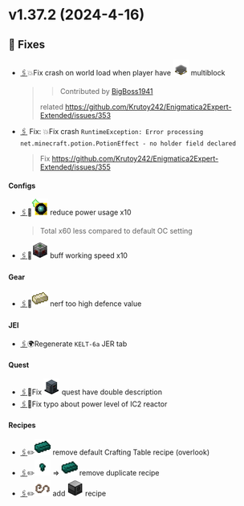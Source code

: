 # v1.37.2 (2024-4-16)


## 🐛 Fixes

* [🖇](https://github.com/Krutoy242/Enigmatica2Expert-Extended/commit/31d74c4c4681ee30811a1da765ef31b71089baea)💥Fix crash on world load when player have ![](https://github.com/Krutoy242/mc-icons/raw/master/i/astralsorcery/blockcelestialgateway__0.png "Celestial Gateway") multiblock
  > > Contributed by [BigBoss1941](137647933+BigBoss1941@users.noreply.github.com)
  >
  > related https://github.com/Krutoy242/Enigmatica2Expert-Extended/issues/353

* [🖇](https://github.com/Krutoy242/Enigmatica2Expert-Extended/commit/7cc2df827c5124b9eb390789646cd2153a47af6d) Fix: 💥Fix crash `RuntimeException: Error processing net.minecraft.potion.PotionEffect - no holder field declared`
  > Fix https://github.com/Krutoy242/Enigmatica2Expert-Extended/issues/355

#### Configs

* [🖇](https://github.com/Krutoy242/Enigmatica2Expert-Extended/commit/c8ef6ee302df5870676e5ca1b9fcaf0781373022)🤖![](https://github.com/Krutoy242/mc-icons/raw/master/i/opencomputers/upgrade__4.png "Chunkloader Upgrade") reduce power usage x10
  > Total x60 less compared to default OC setting
* [🖇](https://github.com/Krutoy242/Enigmatica2Expert-Extended/commit/d38cbd85a5e2aa84124d42ee24cb94c42019ce90)🧩![](https://github.com/Krutoy242/mc-icons/raw/master/i/bedrockores/bedrock_miner__0.png "Bedrock Miner") buff working speed x10

#### Gear

* [🖇](https://github.com/Krutoy242/Enigmatica2Expert-Extended/commit/ed625d27e0dd91d6139460bda5488e6faa92676b)🔨![](https://github.com/Krutoy242/mc-icons/raw/master/i/enderio/item_alloy_ingot__8.png "End Steel Ingot") nerf too high defence value

#### JEI

* [🖇](https://github.com/Krutoy242/Enigmatica2Expert-Extended/commit/890ca8943432fe667b7b16de9853a12cd5148702)🌍Regenerate `KELT-6a` JER tab

#### Quest

* [🖇](https://github.com/Krutoy242/Enigmatica2Expert-Extended/commit/f2e230ed78ee250c928f7c247ddf451288bf7d56)📖Fix ![](https://github.com/Krutoy242/mc-icons/raw/master/i/forestry/habitat_former__0.png "Habitat Former") quest have double description
* [🖇](https://github.com/Krutoy242/Enigmatica2Expert-Extended/commit/5a2d2f39c06e51317f29f7a48ca1dd88252bf54f)📖Fix typo about power level of IC2 reactor

#### Recipes

* [🖇](https://github.com/Krutoy242/Enigmatica2Expert-Extended/commit/d2239e15e8d15aae99a63b2d737b27c68dc8cd53)✏️![](https://github.com/Krutoy242/mc-icons/raw/master/i/extendedcrafting/material__36.png "Ender Ingot") remove default Crafting Table recipe (overlook)
* [🖇](https://github.com/Krutoy242/Enigmatica2Expert-Extended/commit/9d1d966b83f294bd0dc632e68c05bda941b2dd53)✏️![](https://github.com/Krutoy242/mc-icons/raw/master/i/extendedcrafting/material__37.png "Ender Nugget") => ![](https://github.com/Krutoy242/mc-icons/raw/master/i/extendedcrafting/material__36.png "Ender Ingot") remove duplicate recipe
* [🖇](https://github.com/Krutoy242/Enigmatica2Expert-Extended/commit/bd0d731c6356822a4424eafb6ec34715c289d888)✏️![](https://github.com/Krutoy242/mc-icons/raw/master/i/immersiveengineering/material__4.png "Industrial Hemp Fiber") add ![](https://github.com/Krutoy242/mc-icons/raw/master/i/thermalexpansion/machine__4__45e2e59d.png "Phytogenic Insolator (Basic)") recipe



